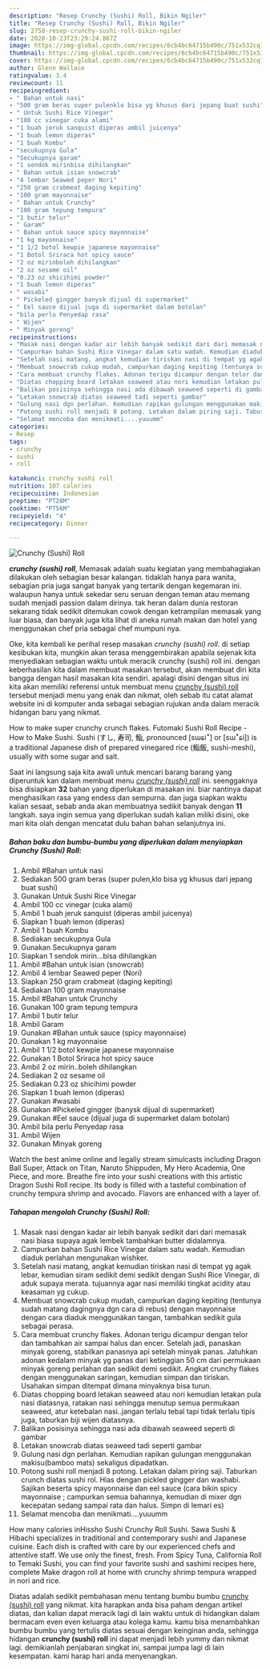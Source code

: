 ```yaml
---
description: "Resep Crunchy (Sushi) Roll, Bikin Ngiler"
title: "Resep Crunchy (Sushi) Roll, Bikin Ngiler"
slug: 2758-resep-crunchy-sushi-roll-bikin-ngiler
date: 2020-10-23T23:29:24.867Z
image: https://img-global.cpcdn.com/recipes/6cb4bc64715b490c/751x532cq70/crunchy-sushi-roll-foto-resep-utama.jpg
thumbnail: https://img-global.cpcdn.com/recipes/6cb4bc64715b490c/751x532cq70/crunchy-sushi-roll-foto-resep-utama.jpg
cover: https://img-global.cpcdn.com/recipes/6cb4bc64715b490c/751x532cq70/crunchy-sushi-roll-foto-resep-utama.jpg
author: Glenn Wallace
ratingvalue: 3.4
reviewcount: 11
recipeingredient:
- " Bahan untuk nasi"
- "500 gram beras super pulenklo bisa yg khusus dari jepang buat sushi"
- " Untuk Sushi Rice Vinegar"
- "100 cc vinegar cuka alami"
- "1 buah jeruk sanquist diperas ambil juicenya"
- "1 buah lemon diperas"
- "1 buah Kombu"
- "secukupnya Gula"
- "Secukupnya garam"
- "1 sendok mirinbisa dihilangkan"
- " Bahan untuk isian snowcrab"
- "4 lembar Seawed peper Nori"
- "250 gram crabmeat daging kepiting"
- "100 gram mayonnaise"
- " Bahan untuk Crunchy"
- "100 gram tepung tempura"
- "1 butir telur"
- " Garam"
- " Bahan untuk sauce spicy mayonnaise"
- "1 kg mayonnaise"
- "1 1/2 botol kewpie japanese mayonnaise"
- "1 Botol Sriraca hot spicy sauce"
- "2 oz mirinboleh dihilangkan"
- "2 oz sesame oil"
- "0.23 oz shicihimi powder"
- "1 buah lemon diperas"
- " wasabi"
- " Pickeled gingger banysk dijual di supermarket"
- " Eel sauce dijual juga di supermarket dalam botolan"
- "bila perlu Penyedap rasa"
- " Wijen"
- " Minyak goreng"
recipeinstructions:
- "Masak nasi dengan kadar air lebih banyak sedikit dari dari memasak nasi biasa supaya agak lembek tambahkan butter didalamnya."
- "Campurkan bahan Sushi Rice Vinegar dalam satu wadah. Kemudian diaduk perlahan mengunakan wishker."
- "Setelah nasi matang, angkat kemudian tiriskan nasi di tempat yg agak lebar, kemudian siram sedikit demi sedikit dengan Sushi Rice Vinegar, di aduk supaya merata. tujuannya agar nasi memiliki tingkat acidity atau keasaman yg cukup."
- "Membuat snowcrab cukup mudah, campurkan daging kepiting (tentunya sudah matang dagingnya dgn cara di rebus) dengan mayonnaise dengan cara diaduk menggunàkan tangan, tambahkan sedikit gula sebagai perasa."
- "Cara membuat crunchy flakes. Adonan terigu dicampur dengan telor dan tambahkan air sampai halus dan encer. Setelah jadi, panaskan minyak goreng, stabilkan panasnya api setelah minyak panas. Jatuhkan adonan kedalam minyak yg panas dari ketinggian 50 cm dari permukaan minyak goreng perlahan dan sedikit demi sedikit. Angkat crunchy flakes dengan menggunakan saringan, kemudian simpan dan tiriskan. Usahakan simpan ditempat dimana minyaknya bisa turun."
- "Diatas chopping board letakan seaweed atau nori kemudian letakan pula nasi diatasnya, ratakan nasi sehingga menutup semua permukaan seaweed, atur ketebalan nasi..jangan terlalu tebal tapi tidak terlalu tipis juga, taburkan biji wijen diatasnya."
- "Balikan posisinya sehingga nasi ada dibawah seaweed seperti di gambar"
- "Letakan snowcrab diatas seaweed tadi seperti gambar"
- "Gulung nasi dgn perlahan. Kemudian rapikan gulungan menggunakan makisu(bamboo mats) sekaligus dipadatkan."
- "Potong sushi roll menjadi 8 potong. Letakan dalam piring saji. Taburkan crunch diatas sushi rol. Hias dengan pickled gingger dan washabi. Sajikan beserta spicy mayonnaise dan eel sauce (cara bikin spicy mayonnaise ; campurkan semua bahannya, kemudian di mixer dgn kecepatan sedang sampai rata dan halus. Simpn di lemari es)"
- "Selamat mencoba dan menikmati....yuuumm"
categories:
- Resep
tags:
- crunchy
- sushi
- roll

katakunci: crunchy sushi roll 
nutrition: 107 calories
recipecuisine: Indonesian
preptime: "PT28M"
cooktime: "PT56M"
recipeyield: "4"
recipecategory: Dinner

---
```



![Crunchy (Sushi) Roll](https://img-global.cpcdn.com/recipes/6cb4bc64715b490c/751x532cq70/crunchy-sushi-roll-foto-resep-utama.jpg)

<b><i>crunchy (sushi) roll</i></b>, Memasak adalah suatu kegiatan yang membahagiakan dilakukan oleh sebagian besar kalangan. tidaklah hanya para wanita, sebagian pria juga sangat banyak yang tertarik dengan kegemaran ini. walaupun hanya untuk sekedar seru seruan dengan teman atau memang sudah menjadi passion dalam dirinya. tak heran dalam dunia restoran sekarang tidak sedikit ditemukan cowok dengan ketrampilan memasak yang luar biasa, dan banyak juga kita lihat di aneka rumah makan dan hotel yang menggunakan chef pria sebagai chef mumpuni nya.

Oke, kita kembali ke perihal resep masakan <i>crunchy (sushi) roll</i>. di setiap kesibukan kita, mungkin akan terasa menggembirakan apabila sejenak kita menyediakan sebagian waktu untuk meracik crunchy (sushi) roll ini. dengan keberhasilan kita dalam membuat masakan tersebut, akan membuat diri kita bangga dengan hasil masakan kita sendiri. apalagi disini dengan situs ini kita akan memiliki referensi untuk membuat menu <u>crunchy (sushi) roll</u> tersebut menjadi menu yang enak dan nikmat, oleh sebab itu catat alamat website ini di komputer anda sebagai sebagian rujukan anda dalam meracik hidangan baru yang nikmat.

How to make super crunchy crunch flakes. Futomaki Sushi Roll Recipe - How to Make Sushi. Sushi (すし, 寿司, 鮨, pronounced [sɯɕiꜜ] or [sɯꜜɕi]) is a traditional Japanese dish of prepared vinegared rice (鮨飯, sushi-meshi), usually with some sugar and salt.


Saat ini langsung saja kita awali untuk mencari barang barang yang diperuntuk kan dalam membuat menu <u><i>crunchy (sushi) roll</i></u> ini. seenggaknya bisa disiapkan <b>32</b> bahan yang diperlukan di masakan ini. biar nantinya dapat menghasilkan rasa yang endess dan sempurna. dan juga siapkan waktu kalian sesaat, sebab anda akan membuatnya sedikit banyak dengan <b>11</b> langkah. saya ingin semua yang diperlukan sudah kalian miliki disini, oke mari kita olah dengan mencatat dulu bahan bahan selanjutnya ini.

<!--inarticleads1-->

##### Bahan baku dan bumbu-bumbu yang diperlukan dalam menyiapkan Crunchy (Sushi) Roll:

1. Ambil  #Bahan untuk nasi
1. Sediakan 500 gram beras (super pulen,klo bisa yg khusus dari jepang buat sushi)
1. Gunakan  Untuk Sushi Rice Vinegar
1. Ambil 100 cc vinegar (cuka alami)
1. Ambil 1 buah jeruk sanquist (diperas ambil juicenya)
1. Siapkan 1 buah lemon (diperas)
1. Ambil 1 buah Kombu
1. Sediakan secukupnya Gula
1. Gunakan Secukupnya garam
1. Siapkan 1 sendok mirin...bisa dihilangkan
1. Ambil  #Bahan untuk isian (snowcrab)
1. Ambil 4 lembar Seawed peper (Nori)
1. Siapkan 250 gram crabmeat (daging kepiting)
1. Sediakan 100 gram mayonnaise
1. Ambil  #Bahan untuk Crunchy
1. Gunakan 100 gram tepung tempura
1. Ambil 1 butir telur
1. Ambil  Garam
1. Gunakan  #Bahan untuk sauce (spicy mayonnaise)
1. Gunakan 1 kg mayonnaise
1. Ambil 1 1/2 botol kewpie japanese mayonnaise
1. Gunakan 1 Botol Sriraca hot spicy sauce
1. Ambil 2 oz mirin..boleh dihilangkan
1. Sediakan 2 oz sesame oil
1. Sediakan 0.23 oz shicihimi powder
1. Siapkan 1 buah lemon (diperas)
1. Gunakan  #wasabi
1. Gunakan  #Pickeled gingger (banysk dijual di supermarket)
1. Gunakan  #Eel sauce (dijual juga di supermarket dalam botolan)
1. Ambil bila perlu Penyedap rasa
1. Ambil  Wijen
1. Gunakan  Minyak goreng


Watch the best anime online and legally stream simulcasts including Dragon Ball Super, Attack on Titan, Naruto Shippuden, My Hero Academia, One Piece, and more. Breathe fire into your sushi creations with this artistic Dragon Sushi Roll recipe. Its body is filled with a tasteful combination of crunchy tempura shrimp and avocado. Flavors are enhanced with a layer of. 

<!--inarticleads2-->

##### Tahapan mengolah Crunchy (Sushi) Roll:

1. Masak nasi dengan kadar air lebih banyak sedikit dari dari memasak nasi biasa supaya agak lembek tambahkan butter didalamnya.
1. Campurkan bahan Sushi Rice Vinegar dalam satu wadah. Kemudian diaduk perlahan mengunakan wishker.
1. Setelah nasi matang, angkat kemudian tiriskan nasi di tempat yg agak lebar, kemudian siram sedikit demi sedikit dengan Sushi Rice Vinegar, di aduk supaya merata. tujuannya agar nasi memiliki tingkat acidity atau keasaman yg cukup.
1. Membuat snowcrab cukup mudah, campurkan daging kepiting (tentunya sudah matang dagingnya dgn cara di rebus) dengan mayonnaise dengan cara diaduk menggunàkan tangan, tambahkan sedikit gula sebagai perasa.
1. Cara membuat crunchy flakes. Adonan terigu dicampur dengan telor dan tambahkan air sampai halus dan encer. Setelah jadi, panaskan minyak goreng, stabilkan panasnya api setelah minyak panas. Jatuhkan adonan kedalam minyak yg panas dari ketinggian 50 cm dari permukaan minyak goreng perlahan dan sedikit demi sedikit. Angkat crunchy flakes dengan menggunakan saringan, kemudian simpan dan tiriskan. Usahakan simpan ditempat dimana minyaknya bisa turun.
1. Diatas chopping board letakan seaweed atau nori kemudian letakan pula nasi diatasnya, ratakan nasi sehingga menutup semua permukaan seaweed, atur ketebalan nasi..jangan terlalu tebal tapi tidak terlalu tipis juga, taburkan biji wijen diatasnya.
1. Balikan posisinya sehingga nasi ada dibawah seaweed seperti di gambar
1. Letakan snowcrab diatas seaweed tadi seperti gambar
1. Gulung nasi dgn perlahan. Kemudian rapikan gulungan menggunakan makisu(bamboo mats) sekaligus dipadatkan.
1. Potong sushi roll menjadi 8 potong. Letakan dalam piring saji. Taburkan crunch diatas sushi rol. Hias dengan pickled gingger dan washabi. Sajikan beserta spicy mayonnaise dan eel sauce (cara bikin spicy mayonnaise ; campurkan semua bahannya, kemudian di mixer dgn kecepatan sedang sampai rata dan halus. Simpn di lemari es)
1. Selamat mencoba dan menikmati....yuuumm


How many calories inHissho Sushi Crunchy Roll Sushi. Sawa Sushi &amp; Hibachi specializes in traditional and contemporary sushi and Japanese cuisine. Each dish is crafted with care by our experienced chefs and attentive staff. We use only the finest, fresh. From Spicy Tuna, California Roll to Temaki Sushi, you can find your favorite sushi and sashimi recipes here, complete Make dragon roll at home with crunchy shrimp tempura wrapped in nori and rice. 

Diatas adalah sedikit pembahasan menu tentang bumbu bumbu <u>crunchy (sushi) roll</u> yang nikmat. kita harapkan anda bisa paham dengan artikel diatas, dan kalian dapat meracik lagi di lain waktu untuk di hidangkan dalam bermacam even even keluarga atau kolega kamu. kamu bisa menambahkan bumbu bumbu yang tertulis diatas sesuai dengan keinginan anda, sehingga hidangan <b>crunchy (sushi) roll</b> ini dapat menjadi lebih yummy dan nikmat lagi. demikianlah penjabaran singkat ini, sampai jumpa lagi di lain kesempatan. kami harap hari anda menyenangkan.
